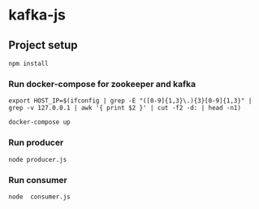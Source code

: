 # kafka-js


## Project setup
```
npm install
```

### Run docker-compose for zookeeper and kafka
```
export HOST_IP=$(ifconfig | grep -E "([0-9]{1,3}\.){3}[0-9]{1,3}" | grep -v 127.0.0.1 | awk '{ print $2 }' | cut -f2 -d: | head -n1)

docker-compose up

```


### Run producer
```
node producer.js
```

### Run consumer
```
node  consumer.js
```
